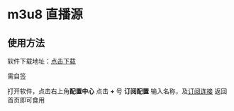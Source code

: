 # m3u8  直播源

## 使用方法

软件下载地址：[点击下载](https://wwb.lanzoub.com/ivWJ9043gzqf)

需自签

打开软件，点击右上角**配置中心**
点击 **+** 号 **订阅配置**
输入名称，及[订阅连接](https://raw.githubusercontent.com/hanshaoUi/m3u8/main/fuli.m3u8)
返回首页即可食用
